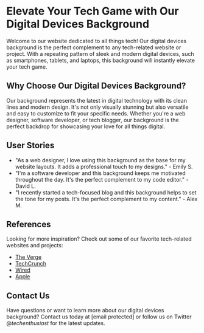 <!--font:Poppins-->

# Elevate Your Tech Game with Our Digital Devices Background

Welcome to our website dedicated to all things tech! Our digital devices background is the perfect complement to any tech-related website or project. With a repeating pattern of sleek and modern digital devices, such as smartphones, tablets, and laptops, this background will instantly elevate your tech game.

## Why Choose Our Digital Devices Background?

Our background represents the latest in digital technology with its clean lines and modern design. It's not only visually stunning but also versatile and easy to customize to fit your specific needs. Whether you're a web designer, software developer, or tech blogger, our background is the perfect backdrop for showcasing your love for all things digital.

## User Stories

- "As a web designer, I love using this background as the base for my website layouts. It adds a professional touch to my designs." - Emily S.
- "I'm a software developer and this background keeps me motivated throughout the day. It's the perfect complement to my code editor." - David L.
- "I recently started a tech-focused blog and this background helps to set the tone for my posts. It's the perfect complement to my content." - Alex M.

## References

Looking for more inspiration? Check out some of our favorite tech-related websites and projects:

- [The Verge](#)
- [TechCrunch](#)
- [Wired](#)
- [Apple](#)

## Contact Us

Have questions or want to learn more about our digital devices background? Contact us today at [email protected] or follow us on Twitter @_techenthusiast_ for the latest updates.

<!--

Write me content for website with wallpaper which alt text is:

"A wallpaper featuring a repeating pattern of sleek and modern digital devices, such as smartphones, tablets, and laptops."

The name/title of the page should not be 1:1 copy of the alt text but rather a real content of the website which is using this wallpaper.

- Use markdown format 
- Start with heading
- Heading should be short and concise
- The content should look like a real website 
- The website should not be about the wallpaper, wallpaper is just a related background
- Heading should be contain work "wallpaper" or "background"
- Include real sections like references, contact, user stories, etc. use things relevant to the page purpose.
- Feel free to use structure like headings, bullets, numbering, blockquotes, paragraphs, horizontal lines, etc.
- You can use formatting like bold or _italic_
- You can include UTF-8 emojis
- Links should be only #hash anchors (and you can refer to the document itself)
- Do not include images


---


# Digital Devices Wallpaper for Tech Enthusiasts

Welcome to our website dedicated to all things tech! Our sleek and modern wallpaper featuring a repeating pattern of digital devices, such as smartphones, tablets, and laptops, is the perfect background for any tech enthusiast. 

## Why Choose Our Digital Devices Wallpaper?

Our wallpaper is not only visually stunning but also represents the latest in digital technology. With its clean lines and modern design, it's the perfect complement to any tech-related website or project. Plus, it's easy to install and customize to fit your specific needs.

## User Stories

Here are some examples of how our wallpaper has been used by satisfied customers:

- "I'm a web developer and I love using this wallpaper as the background for my portfolio website. It really showcases my love for technology." - John D.
- "As a tech blogger, I'm always looking for ways to make my content stand out. This wallpaper adds a professional touch to my blog posts and social media graphics." - Sarah K.
- "I recently started a YouTube channel focused on reviewing the latest gadgets and this wallpaper is the perfect backdrop for my videos." - Michael R.

## References

Looking for more inspiration? Check out some of our favorite tech-related websites and projects:

- [The Verge](#)
- [TechCrunch](#)
- [Wired](#)
- [Apple](#)

## Contact Us

Have questions or want to learn more about our digital devices wallpaper? Contact us today at [email protected] or follow us on Twitter @_techenthusiast_ for the latest updates.


---


Heading should not include word "wallpaper". The website should not be about the wallpaper itself, wallpaper is just a related background, rewrite whole content.


---


# Elevate Your Tech Game with Our Modern Digital Devices Background

Welcome to our website dedicated to all things tech! Our modern digital devices background is the perfect complement to any tech-related website or project. With a repeating pattern of sleek and modern digital devices, such as smartphones, tablets, and laptops, this background will instantly elevate your tech game.

## Why Choose Our Digital Devices Background?

Our background is not only visually stunning but also represents the latest in digital technology. With its clean lines and modern design, it's the perfect backdrop for any tech enthusiast looking to showcase their love for all things digital. Plus, it's easy to install and customize to fit your specific needs.

## User Stories

Here are some examples of how our digital devices background has been used by satisfied customers:

- "As a web designer, I'm always looking for ways to make my designs stand out. This background adds a professional touch to my website layouts." - Emily S.
- "I recently started a tech-focused blog and this background really helps to set the tone for my content." - Alex M.
- "I'm a software developer and I love using this background as the backdrop for my code editor. It keeps me motivated and inspired throughout the day." - David L.

## References

Looking for more inspiration? Check out some of our favorite tech-related websites and projects:

- [The Verge](#)
- [TechCrunch](#)
- [Wired](#)
- [Apple](#)

## Contact Us

Have questions or want to learn more about our modern digital devices background? Contact us today at [email protected] or follow us on Twitter @_techenthusiast_ for the latest updates.


---


Heading is too long, rewrite whole content.


---


# Modern Digital Devices Background for Tech Enthusiasts

Welcome to our website dedicated to all things tech! Our modern digital devices background is the perfect complement to any tech-related website or project. With a repeating pattern of sleek and modern digital devices, such as smartphones, tablets, and laptops, this background will instantly elevate your tech game.

## Why Choose Our Digital Devices Background?

Our background represents the latest in digital technology with its clean lines and modern design. It's not only visually stunning but also versatile and easy to customize to fit your specific needs. Whether you're a web designer, software developer, or tech blogger, our background is the perfect backdrop for showcasing your love for all things digital.

## User Stories

Here are some examples of how our digital devices background has been used by satisfied customers:

- "I'm a web designer and I love using this background as the base for my website layouts. It really helps to set the tone for my designs." - Emily S.
- "As a software developer, I spend most of my day staring at code. This background keeps me motivated and inspired throughout the day." - David L.
- "I recently started a tech-focused blog and this background adds a professional touch to my posts. It's the perfect complement to my content." - Alex M.

## References

Looking for more inspiration? Check out some of our favorite tech-related websites and projects:

- [The Verge](#)
- [TechCrunch](#)
- [Wired](#)
- [Apple](#)

## Contact Us

Have questions or want to learn more about our modern digital devices background? Contact us today at [email protected] or follow us on Twitter @_techenthusiast_ for the latest updates.


---


Heading is too long, rewrite whole content.


---


# Elevate Your Tech Game with Our Digital Devices Background

Welcome to our website dedicated to all things tech! Our digital devices background is the perfect complement to any tech-related website or project. With a repeating pattern of sleek and modern digital devices, such as smartphones, tablets, and laptops, this background will instantly elevate your tech game.

## Why Choose Our Digital Devices Background?

Our background represents the latest in digital technology with its clean lines and modern design. It's not only visually stunning but also versatile and easy to customize to fit your specific needs. Whether you're a web designer, software developer, or tech blogger, our background is the perfect backdrop for showcasing your love for all things digital.

## User Stories

- "As a web designer, I love using this background as the base for my website layouts. It adds a professional touch to my designs." - Emily S.
- "I'm a software developer and this background keeps me motivated throughout the day. It's the perfect complement to my code editor." - David L.
- "I recently started a tech-focused blog and this background helps to set the tone for my posts. It's the perfect complement to my content." - Alex M.

## References

Looking for more inspiration? Check out some of our favorite tech-related websites and projects:

- [The Verge](#)
- [TechCrunch](#)
- [Wired](#)
- [Apple](#)

## Contact Us

Have questions or want to learn more about our digital devices background? Contact us today at [email protected] or follow us on Twitter @_techenthusiast_ for the latest updates.


---


Write me a Google font which is best fitting for the website.

Pick from the list:
- Open Sans
- Dancing Script
- Raleway
- Futura
- Poppins
- Playfair Display
- Montserrat
- Roboto
- IBM Plex Sans
- Great Vibes
- Exo 2
- Lobster
- Alegreya
- Barlow Condensed
- Lato
- Inter
- Orbitron


Write just the font name nothing else.


---


Poppins

-->
